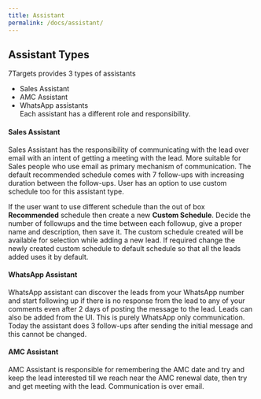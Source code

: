 ```yaml
---
title: Assistant
permalink: /docs/assistant/
---
```


## Assistant Types
7Targets provides 3 types of assistants
- Sales Assistant 
- AMC Assistant 
- WhatsApp assistants  
Each assistant has a different role and responsibility.  

#### Sales Assistant 
Sales Assistant has the responsibility of communicating with the lead over email with an intent of getting a meeting with the lead. More suitable for Sales people who use email as primary mechanism of communication. The default recommended schedule comes with 7 follow-ups with increasing duration between the follow-ups. User has an option to use custom schedule too for this assistant type. 

If the user want to use different schedule than the out of  box **Recommended** schedule then create a new **Custom Schedule**. Decide the number of followups and the time between each followup, give a proper name and description, then save it. The custom schedule created will be available for selection while adding a new lead. If required change the newly created custom schedule to default schedule so that all the leads added uses it by default. 

#### WhatsApp Assistant
WhatsApp assistant can discover the leads from your WhatsApp number and start following up if there is no response from the lead to any of your comments even after 2 days of posting the message to the lead. Leads can also be added from the UI. This is purely WhatsApp only communication. Today the assistant does 3 follow-ups after sending the initial message and this cannot be changed. 

#### AMC Assistant
AMC Assistant is responsible for remembering the AMC date and try and keep the lead interested till we reach near the AMC renewal date, then try and get meeting with the lead. Communication is over email. 
